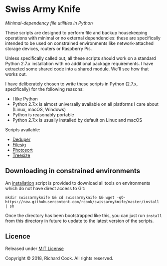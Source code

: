 # Swiss Army Knife

_Minimal-dependency file utilities in Python_

These scripts are designed to perform file and backup housekeeping operations with minimal or no external dependencies: these are specifically intended to be used on constrained environments like network-attached storage devices, routers or Raspberry Pis.

Unless specifically called out, all these scripts should work on a standard Python 2.7.x installation with no additional package requirements. I have extracted some shared code into a shared module. We'll see how that works out.

I have deliberately chosen to write these scripts in Python (2.7.x, specifically) for the following reasons:

* I like Python
* Python 2.7.x is almost universally available on all platforms I care about (Linux, macOS, Windows)
* Python is reasonably portable
* Python 2.7.x is usually installed by default on Linux and macOS

Scripts available:

* [Deduper](DEDUPER.md)
* [Filesig](FILESIG.md)
* [Photosort](PHOTOSORT.md)
* [Treesize](TREESIZE.md)

## Downloading in constrained environments

An [installation](install) script is provided to download all tools on environments which do not have direct access to Git:

```
mkdir swissarmyknife && cd swissarmyknife && wget -qO- https://raw.githubusercontent.com/rcook/swissarmyknife/master/install | sh
```

Once the directory has been bootstrapped like this, you can just run `install` from this directory in future to update to the latest version of the scripts.

## Licence

Released under [MIT License][licence]

Copyright &copy; 2018, Richard Cook. All rights reserved.

[exifread]: https://pypi.org/project/ExifRead/
[find-duplicates]: https://gist.github.com/jinie/b51f75fa1ece7c02ca3f/
[licence]: LICENSE
